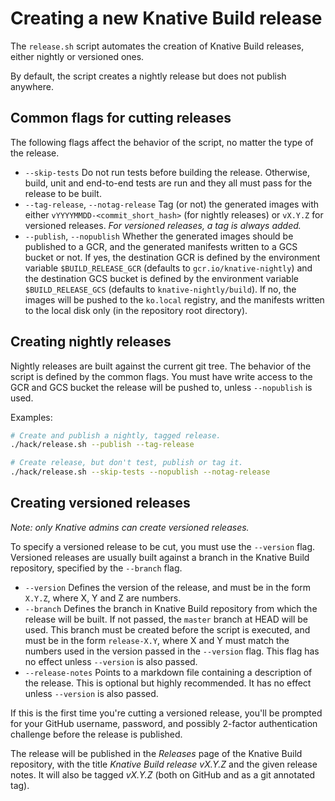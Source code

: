 # Creating a new Knative Build release

The `release.sh` script automates the creation of Knative Build releases, either
nightly or versioned ones.

By default, the script creates a nightly release but does not publish anywhere.

## Common flags for cutting releases

The following flags affect the behavior of the script, no matter the type of the
release.

- `--skip-tests` Do not run tests before building the release. Otherwise, build,
  unit and end-to-end tests are run and they all must pass for the release to be
  built.
- `--tag-release`, `--notag-release` Tag (or not) the generated images with
  either `vYYYYMMDD-<commit_short_hash>` (for nightly releases) or `vX.Y.Z` for
  versioned releases. _For versioned releases, a tag is always added._
- `--publish`, `--nopublish` Whether the generated images should be published to
  a GCR, and the generated manifests written to a GCS bucket or not. If yes, the
  destination GCR is defined by the environment variable `$BUILD_RELEASE_GCR`
  (defaults to `gcr.io/knative-nightly`) and the destination GCS bucket is
  defined by the environment variable `$BUILD_RELEASE_GCS` (defaults to
  `knative-nightly/build`). If no, the images will be pushed to the `ko.local`
  registry, and the manifests written to the local disk only (in the repository
  root directory).

## Creating nightly releases

Nightly releases are built against the current git tree. The behavior of the
script is defined by the common flags. You must have write access to the GCR and
GCS bucket the release will be pushed to, unless `--nopublish` is used.

Examples:

```bash
# Create and publish a nightly, tagged release.
./hack/release.sh --publish --tag-release

# Create release, but don't test, publish or tag it.
./hack/release.sh --skip-tests --nopublish --notag-release
```

## Creating versioned releases

_Note: only Knative admins can create versioned releases._

To specify a versioned release to be cut, you must use the `--version` flag.
Versioned releases are usually built against a branch in the Knative Build
repository, specified by the `--branch` flag.

- `--version` Defines the version of the release, and must be in the form
  `X.Y.Z`, where X, Y and Z are numbers.
- `--branch` Defines the branch in Knative Build repository from which the
  release will be built. If not passed, the `master` branch at HEAD will be
  used. This branch must be created before the script is executed, and must be
  in the form `release-X.Y`, where X and Y must match the numbers used in the
  version passed in the `--version` flag. This flag has no effect unless
  `--version` is also passed.
- `--release-notes` Points to a markdown file containing a description of the
  release. This is optional but highly recommended. It has no effect unless
  `--version` is also passed.

If this is the first time you're cutting a versioned release, you'll be prompted
for your GitHub username, password, and possibly 2-factor authentication
challenge before the release is published.

The release will be published in the _Releases_ page of the Knative Build
repository, with the title _Knative Build release vX.Y.Z_ and the given release
notes. It will also be tagged _vX.Y.Z_ (both on GitHub and as a git annotated
tag).
